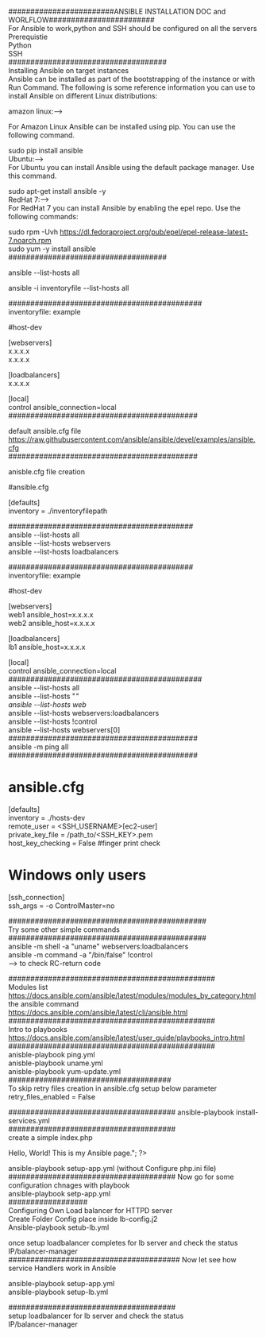 ########################ANSIBLE INSTALLATION DOC and WORLFLOW########################  
For Ansible to work,python and SSH should be configured on all the servers  
Prerequistie  
Python  
SSH  
####################################  
Installing Ansible on target instances   
Ansible can be installed as part of the bootstrapping of the instance or with Run Command. The following is some reference information   you can use to install Ansible on different Linux distributions:  

amazon linux:-->  
  
  For Amazon Linux Ansible can be installed using pip. You can use the following command.  
  
  sudo pip install ansible  
Ubuntu:-->  
  For Ubuntu you can install Ansible using the default package manager. Use this command.  
  
  sudo apt-get install ansible -y  
RedHat 7:-->  
  For RedHat 7 you can install Ansible by enabling the epel repo. Use the following commands:  
  
  sudo rpm -Uvh https://dl.fedoraproject.org/pub/epel/epel-release-latest-7.noarch.rpm  
  sudo yum -y install ansible  
####################################  
  
ansible --list-hosts all  
  
ansible -i inventoryfile --list-hosts all  
  
############################################  
inventoryfile: example  
  
#host-dev  
  
[webservers]  
x.x.x.x  
x.x.x.x  
  
[loadbalancers]  
x.x.x.x  
  
[local]  
control ansible_connection=local  
###########################################  
  
default ansible.cfg file  
https://raw.githubusercontent.com/ansible/ansible/devel/examples/ansible.cfg  
###########################################  
  
anisble.cfg file creation  
  
#ansible.cfg  
  
[defaults]  
inventory = ./inventoryfilepath  
  
##########################################  
ansible --list-hosts all  
ansible --list-hosts webservers  
ansible --list-hosts loadbalancers  
  
##########################################  
inventoryfile: example  
  
#host-dev  
  
[webservers]  
web1 ansible_host=x.x.x.x  
web2 ansible_host=x.x.x.x  
  
[loadbalancers]  
lb1 ansible_host=x.x.x.x  
  
[local]  
control ansible_connection=local  
############################################  
ansible --list-hosts all  
ansible --list-hosts "*"  
ansible --list-hosts web*  
ansible --list-hosts webservers:loadbalancers  
ansible --list-hosts \!control  
ansible --list-hosts webservers[0]  
###########################################  
ansible -m ping all  
###########################################  
  
  
# ansible.cfg   
   
   
 [defaults]   
 inventory = ./hosts-dev   
 remote_user = <SSH_USERNAME>[ec2-user]   
 private_key_file = /path_to/<SSH_KEY>.pem   
 host_key_checking = False #finger print check  
   
  
 # Windows only users   
 [ssh_connection]   
 ssh_args = -o ControlMaster=no   
   
 #############################################  
 Try some other simple commands  
 #############################################  
 ansible -m shell -a "uname" webservers:loadbalancers  
  ansible -m command -a "/bin/false" \!control  
  --> to check RC-return code  
   
###############################################  
  Modules list  
  https://docs.ansible.com/ansible/latest/modules/modules_by_category.html  
  the ansible command  
  https://docs.ansible.com/ansible/latest/cli/ansible.html  
###############################################  
Intro to playbooks  
https://docs.ansible.com/ansible/latest/user_guide/playbooks_intro.html  
###############################################  
anisble-playbook ping.yml  
anisble-playbook uname.yml  
anisble-playbook yum-update.yml  
#####################################  
To skip retry files creation in ansible.cfg setup below parameter  
retry_files_enabled = False  

###################################### 
ansible-playbook install-services.yml  
######################################  
create a simple index.php  
 <?php  
 echo "<h1>Hello, World! This is my Ansible page.</h1>";  
?>  

ansible-playbook setup-app.yml  (without Configure php.ini file)  
######################################
Now go for some configuration chnages with playbook  
ansible-playbook setp-app.yml  
          ##################      
Configuring Own Load balancer for HTTPD server  
Create Folder Config place inside lb-config.j2  
Ansible-playbook setub-lb.yml  

once setup loadbalancer completes for lb server and check the status  
IP/balancer-manager  
#######################################
Now let see how service Handlers work in Ansible  

ansible-playbook setup-app.yml  
ansible-playbook setup-lb.yml
  
######################################  
setup loadbalancer for lb server and check the status  
IP/balancer-manager  
  
